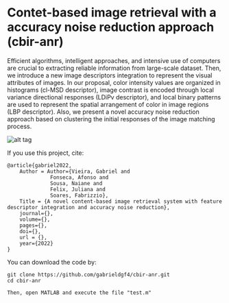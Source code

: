#  Contet-based image retrieval with a accuracy noise reduction approach (cbir-anr)

Efficient algorithms, intelligent approaches, and intensive use of computers are crucial to extracting reliable information from large-scale dataset. Then, we introduce a new image descriptors integration to represent the visual attributes of images. In our proposal, color intensity values are organized in histograms (cl-MSD descriptor), image contrast is encoded through local variance directional responses (LDiPv descriptor), and local binary patterns are used to represent the spatial arrangement of color in image regions (LBP descriptor). Also, we present a novel accuracy noise reduction approach based on clustering the initial responses of the image matching process.

![alt tag](https://user-images.githubusercontent.com/63321757/185625922-22089398-9f30-4c58-8ff7-4ac7d4e99a4a.png)


If you use this project, cite:

    @article{gabriel2022,
        Author = Author={Vieira, Gabriel and 
                  Fonseca, Afonso and
                  Sousa, Naiane and
                  Felix, Juliana and
                  Soares, Fabrizzio},
        Title = {A novel content-based image retrieval system with feature descriptor integration and accuracy noise reduction},
        journal={},
        volume={},
        pages={},
        doi={},
        url = {},
        year={2022}
    }

You can download the code by:

    git clone https://github.com/gabrieldgf4/cbir-anr.git
    cd cbir-anr
    
    Then, open MATLAB and execute the file "test.m"
